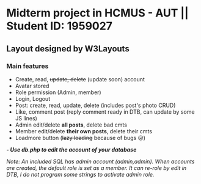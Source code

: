 # Midterm project in HCMUS - AUT || Student ID: 1959027
## Layout designed by W3Layouts

### Main features

* Create, read, ~~update, delete~~ (update soon) account
* Avatar stored
* Role permission (Admin, member)
* Login, Logout 
* Post: create, read, update, delete (includes post's photo CRUD)
* Like, comment post (reply comment ready in DTB, can update by some JS lines)
* Admin edit/delete **all posts**, delete bad cmts
* Member edit/delete **their own posts**, delete their cmts 
* Loadmore button (~~lazy loading~~ because of bugs 😥)


_**- Use db.php to edit the account of your database**_

_Note: An included SQL has admin account (admin,admin). When accounts are created, the default role is set as a member. It can re-role by edit in DTB, I do not program some strings to activate admin role._
